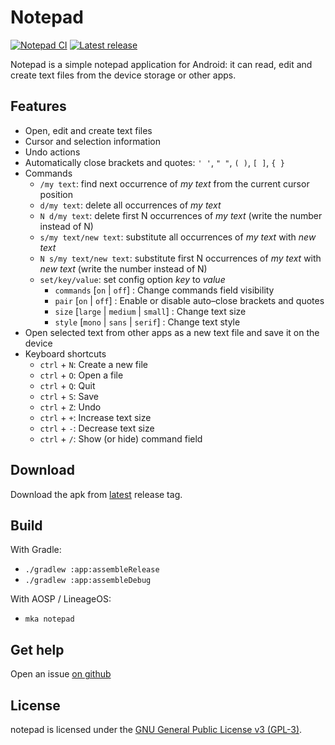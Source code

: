 # Notepad

[![Notepad CI](https://github.com/2bllw8/notepad/actions/workflows/main.yml/badge.svg)](https://github.com/2bllw8/notepad/actions/workflows/main.yml)
[![Latest release](https://img.shields.io/github/v/release/2bllw8/notepad?color=red&label=download)](https://github.com/2bllw8/notepad/releases/latest)

Notepad is a simple notepad application for Android: it can read, edit and create text files from
the device storage or other apps.

## Features

- Open, edit and create text files
- Cursor and selection information
- Undo actions
- Automatically close brackets and quotes: `' '`, `" "`, `( )`, `[ ]`, `{ }`
- Commands
  - `/my text`: find next occurrence of _my text_ from the current cursor position
  - `d/my text`: delete all occurrences of _my text_
  - `N d/my text`: delete first N occurrences of _my text_ (write the number instead of N)
  - `s/my text/new text`: substitute all occurrences of _my text_ with _new text_
  - `N s/my text/new text`: substitute first N occurrences of _my text_ with _new text_
      (write the number instead of N)
  - `set/key/value`: set config option _key_ to _value_
      - `commands` [`on` | `off`] : Change commands field visibility
      - `pair` [`on` | `off`] : Enable or disable auto–close brackets and quotes
      - `size` [`large` | `medium` | `small`] : Change text size
      - `style` [`mono` | `sans` | `serif`] : Change text style
- Open selected text from other apps as a new text file and save it on the device
- Keyboard shortcuts
  - `ctrl` + `N`: Create a new file
  - `ctrl` + `O`: Open a file
  - `ctrl` + `Q`: Quit
  - `ctrl` + `S`: Save
  - `ctrl` + `Z`: Undo
  - `ctrl` + `+`: Increase text size
  - `ctrl` + `-`: Decrease text size
  - `ctrl` + `/`: Show (or hide) command field

## Download

Download the apk from [latest](https://github.com/2bllw8/notepad/releases/latest) release tag.

## Build

With Gradle:
- `./gradlew :app:assembleRelease`
- `./gradlew :app:assembleDebug`

With AOSP / LineageOS:
- `mka notepad`

## Get help

Open an issue [on github](https://github.com/2bllw8/notepad/issues/)

## License

notepad is licensed under the [GNU General Public License v3 (GPL-3)](http://www.gnu.org/copyleft/gpl.html).
